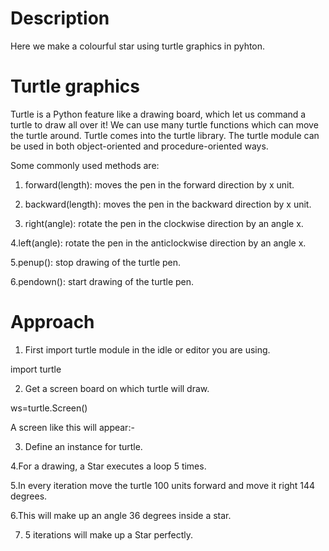 # Description

Here we make a colourful star using turtle graphics in pyhton.


# Turtle graphics

Turtle is a Python feature like a drawing board, which let us command a turtle to draw all over it! We can use many turtle functions which can move the turtle around. Turtle comes into the turtle library. The turtle module can be used in both object-oriented and procedure-oriented ways.

Some commonly used methods are:

1. forward(length): moves the pen in the forward direction by x unit.

2. backward(length): moves the pen in the backward direction by x unit.

3. right(angle): rotate the pen in the clockwise direction by an angle x.

4.left(angle): rotate the pen in the anticlockwise direction by an angle x.

5.penup(): stop drawing of the turtle pen.

6.pendown(): start drawing of the turtle pen.


# Approach 

1. First import turtle module in the idle or editor you are using.

import turtle 

2. Get a screen board on which turtle will draw.

ws=turtle.Screen()

A screen like this will appear:-


3. Define an instance for turtle.

4.For a drawing, a Star executes a loop 5 times.

5.In every iteration move the turtle 100 units forward and move it right 144 degrees.

6.This will make up an angle 36 degrees inside a star.

7. 5 iterations will make up a Star perfectly.
